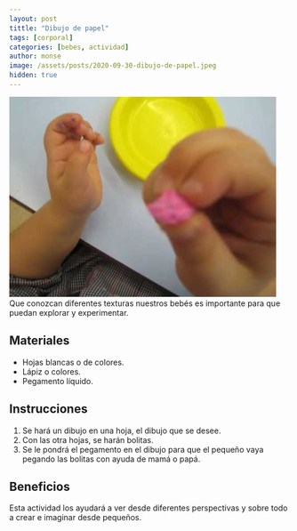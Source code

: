 ```yaml
---
layout: post
tittle: "Dibujo de papel"
tags: [corporal]
categories: [bebes, actividad] 
author: monse
image: /assets/posts/2020-09-30-dibujo-de-papel.jpeg
hidden: true
---
```

![Actividad de dibujo](/assets/posts/2020-09-30-dibujo-de-papel.jpeg)<br/> 
Que conozcan diferentes texturas nuestros bebés es importante para que puedan explorar y experimentar.
 
## Materiales 
- Hojas blancas o de colores.
- Lápiz o colores.
- Pegamento líquido.

## Instrucciones 
1. Se hará un dibujo en una hoja, el dibujo que se desee.
2. Con las otra hojas, se harán bolitas.
3. Se le pondrá el pegamento en el dibujo para que el pequeño vaya pegando las bolitas con ayuda de mamá o papá.

## Beneficios 
Esta actividad los ayudará a ver desde diferentes perspectivas y sobre todo a crear e imaginar desde pequeños. 

